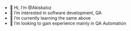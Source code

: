 - 👋 Hi, I’m @Akiskaloz
- 👀 I’m interested in software development, QA
- 🌱 I’m currently learning the same above
- 💞️ I’m looking to gain experience mainly in QA Automation

<!---
Akiskaloz/Akiskaloz is a ✨ special ✨ repository because its `README.md` (this file) appears on your GitHub profile.
You can click the Preview link to take a look at your changes.
--->
